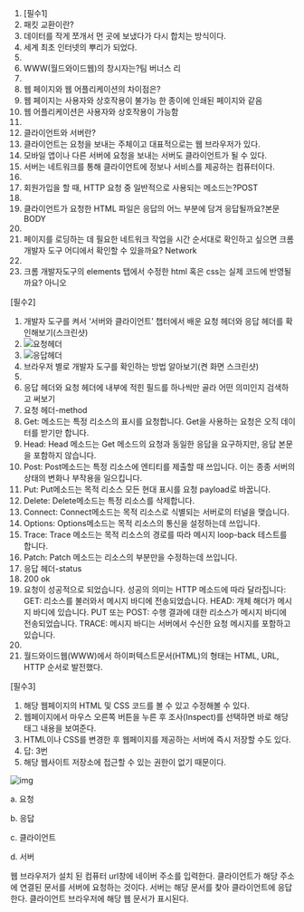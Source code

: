 1. [필수1]
2. 패킷 교환이란?
3. 데이터를 작게 쪼개서 먼 곳에 보냈다가 다시 합치는 방식이다.
4. 세계 최초 인터넷의 뿌리가 되었다.
5. 
6. WWW(월드와이드웹)의 창시자는?팀 버너스 리
7. 
8. 웹 페이지와 웹 어플리케이션의 차이점은?
9. 웹 페이지는 사용자와 상호작용이 불가능 한 종이에 인쇄된 페이지와 같음
10. 웹 어플리케이션은 사용자와 상호작용이 가능함
11. 
12. 클라이언트와 서버란?
13. 클라이언트는 요청을 보내는 주체이고 대표적으로는 웹 브라우저가 있다.
14. 모바일 앱이나 다른 서버에 요청을 보내는 서버도 클라이언트가 될 수 있다.
15. 서버는 네트워크를 통해 클라이언트에 정보나 서비스를 제공하는 컴퓨터이다.
16. 
17. 회원가입을 할 때, HTTP 요청 중 일반적으로 사용되는 메소드는?POST
18. 
19. 클라이언트가 요청한 HTML 파일은 응답의 어느 부분에 담겨 응답될까요?본문 BODY
20. 
21. 페이지를 로딩하는 데 필요한 네트워크 작업을 시간 순서대로 확인하고 싶으면 크롬 개발자 도구 어디에서 확인할 수 있을까요? Network
22. 
23. 크롬 개발자도구의 elements 탭에서 수정한 html 혹은 css는 실제 코드에 반영될까요? 아니오



[필수2]

1. 개발자 도구를 켜서  ‘서버와 클라이언트’ 챕터에서 배운 요청 헤더와 응답 헤더를 확인해보기(스크린샷)
2. ![요청헤더](C:\Users\master\Desktop\fastcampus_level0\요청헤더.JPG)
3. ![응답헤더](C:\Users\master\Desktop\fastcampus_level0\응답헤더.JPG)
4. 브라우저 별로 개발자 도구를 확인하는 방법 알아보기(켠 화면 스크린샷)
5. 
6. 응답 헤더와 요청 헤더에 내부에 적힌 필드를 하나씩만 골라 어떤 의미인지 검색하고 써보기
7. 요청 헤더-method
8. Get: 메소드는 특정 리소스의 표시를 요청합니다. Get을 사용하는 요청은 오직 데이터를 받기만 합니다.
9. Head: Head 메소드는 Get 메소드의 요청과 동일한 응답을 요구하지만, 응답 본문을 포함하지 않습니다.
10. Post: Post메소드는 특정 리소스에 엔티티를 제출할 때 쓰입니다. 이는 종종 서버의 상태의 변화나 부작용을 일으킵니다.
11. Put: Put메소드는 목적 리소스 모든 현대 표시를 요청 payload로 바꿉니다.
12. Delete: Delete메소드는 특정 리소스를 삭제합니다.
13. Connect: Connect메소드는 목적 리소스로 식별되는 서버로의 터널을 맺습니다.
14. Options: Options메소드는 목적 리소스의 통신을 설정하는데 쓰입니다.
15. Trace: Trace 메소드는 목적 리소스의 경로를 따라 메시지 loop-back 테스트를 합니다.
16. Patch: Patch 메소드는 리소스의 부분만을 수정하는데 쓰입니다.
17. 응답 헤더-status
18. 200 ok
19. 요청이 성공적으로 되었습니다. 성공의 의미는 HTTP 메소드에 따라 달라집니다:
    GET: 리소스를 불러와서 메시지 바디에 전송되었습니다.
    HEAD: 개체 해더가 메시지 바디에 있습니다.
    PUT 또는 POST: 수행 결과에 대한 리소스가 메시지 바디에 전송되었습니다.
    TRACE: 메시지 바디는 서버에서 수신한 요청 메시지를 포함하고 있습니다.
20. 
21. 월드와이드웹(WWW)에서 하이퍼텍스트문서(HTML)의 형태는 HTML, URL, HTTP 순서로 발전했다. 



[필수3]

1. 해당 웹페이지의 HTML 및 CSS 코드를 볼 수 있고 수정해볼 수 있다.
2. 웹페이지에서 마우스 오른쪽 버튼을 누른 후 조사(Inspect)를 선택하면 바로 해당 태그 내용을 보여준다.
3. HTML이나 CSS를 변경한 후 웹페이지를 제공하는 서버에 즉시 저장할 수도 있다.
4. 답: 3번
5. 해당 웹사이트 저장소에 접근할 수 있는 권한이 없기 때문이다.



![img](https://lh4.googleusercontent.com/x0SCHOT7jclYvQr1jt5YQ_LR_W4tK3YrhGn48uHkh1V4LrlQ2c3APBRt566r88WXrogXA6dxIXjoFwhyyAV_sWqWdJCVp1lFtU4ylID2FJzZowwkWnnfSbW_mb3tLBjUyaJXOZZlcJA)

a. 요청

b. 응답

c. 클라이언트

d. 서버

웹 브라우저가 설치 된 컴퓨터 url창에 네이버 주소를 입력한다. 클라이언트가 해당 주소에 연결된 문서를 서버에 요청하는 것이다. 서버는 해당 문서를 찾아 클라이언트에 응답한다. 클라이언트 브라우저에 해당 웹 문서가 표시된다.